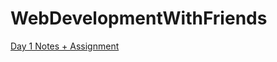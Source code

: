 # WebDevelopmentWithFriends

<a href="https://www.notion.so/HTML-1565a2d4c68a808a9d82daf1065531f5?pvs=4"> Day 1 Notes + Assignment </a>
